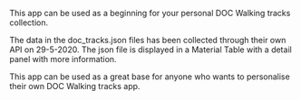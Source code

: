 This app can be used as a beginning for your personal DOC Walking tracks collection.

The data in the doc_tracks.json files has been collected through their own API on 29-5-2020. 
The json file is displayed in a Material Table with a detail panel with more information. 

This app can be used as a great base for anyone who wants to personalise their own DOC Walking tracks app.

